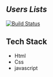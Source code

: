 ## _Users Lists_

[![Build Status](https://res.cloudinary.com/dlbipxxlr/image/upload/v1672334659/gitHub-repository-images/Screenshot_100_jhxlvf.png)](https://63adcd7917115e0e628cf0e2--calm-phoenix-9d858a.netlify.app/)

## Tech Stack
- Html
- Css
- javascript
